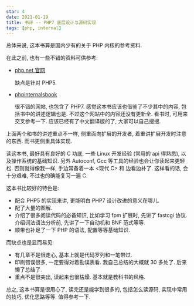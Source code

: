 ```yaml
---
star: 4
date: 2021-01-19
title: 书评 -- PHP7 底层设计与源码实现
tags: [php, internal]
---
```


总体来说, 这本书算是国内少有的关于 PHP 内核的参考资料.

在此之前, 也有一些不错的资料可供参考:

- [php.net 官网](https://www.php.net/internals)

    缺点是针对 PHP5.

- [phpinternalsbook](http://www.phpinternalsbook.com/)

    很不错的网站, 也包含了 PHP7.
    感觉这本书应该也借鉴了不少其中的内容, 包括书中的讲述逻辑也是.
    不过这个网站中的内容还没有更新全. 看书时, 可用来交叉参考一下.
    应该已经有了中文翻译版的了, 大家可以自己搜搜.

上面两个和书的讲述重点不一样, 侧重面向扩展的开发者, 着重讲扩展开发时注意的东西. 而书更侧重具体实现.

读这本书, 最好具有良好的 C 功底, 一些 Linux 开发经验 (常用的 api 得熟悉), 以及操作系统的基础知识. 另外 Autoconf, Gcc 等工具的经验也会让你读起来更轻松. 否则就得像我一样, 手边常备着一本 <现代 C> 和 <Linux Programming Interface> 边看边补了. 这样看的话, 会十分艰难, 不过也的确能复习一遍 C.

这本书比较好的特色是:
- 配合 PHP5 的实现来讲, 更能明白 PHP7 设计改进的意义在哪儿.
- 配了大量的图解.
- 介绍了很多阅读代码的必备知识, 比如学习 fpm 扩展时, 先讲了 fastcgi 协议. 介绍词法语法分析前, 先讲了一下自动机和 BNF 范式等等.
- 顺带也补足了一下 PHP 的语法, 配置等等基础知识.

而缺点也是显而易见:
- 有几章不是很走心, 基本上就是代码罗列和一笔带过.
- 印刷错误很多, 一定要得对着勘误表看. 我自己总结的大概就 30 多处了. 后来懒了总结了.
- 重点不是很突出, 读起来也很枯燥. 基本就是教科书的风格.

总之, 这本书算是很用心了, 读完还是能学到很多的, 包括怎么读源码, 实现中常用的技巧, 优化思路等等. 值得参考一下.



